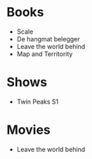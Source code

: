 # Books

- Scale
- De hangmat belegger
- Leave the world behind
- Map and Territority

# Shows

- Twin Peaks S1

# Movies

- Leave the world behind
